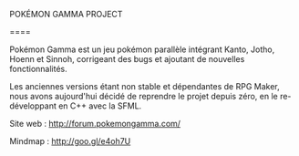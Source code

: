 POKÉMON GAMMA PROJECT

====

Pokémon Gamma est un jeu pokémon parallèle intégrant Kanto, Jotho, Hoenn et Sinnoh, corrigeant des bugs et ajoutant de nouvelles fonctionnalités.

Les anciennes versions étant non stable et dépendantes de RPG Maker, nous avons aujourd'hui décidé de reprendre le projet depuis zéro, en le re-développant en C++ avec la SFML.

Site web : http://forum.pokemongamma.com/

Mindmap : http://goo.gl/e4oh7U
